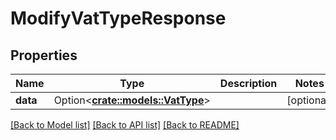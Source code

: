 # ModifyVatTypeResponse

## Properties

Name | Type | Description | Notes
------------ | ------------- | ------------- | -------------
**data** | Option<[**crate::models::VatType**](VatType.md)> |  | [optional]

[[Back to Model list]](../README.md#documentation-for-models) [[Back to API list]](../README.md#documentation-for-api-endpoints) [[Back to README]](../README.md)


